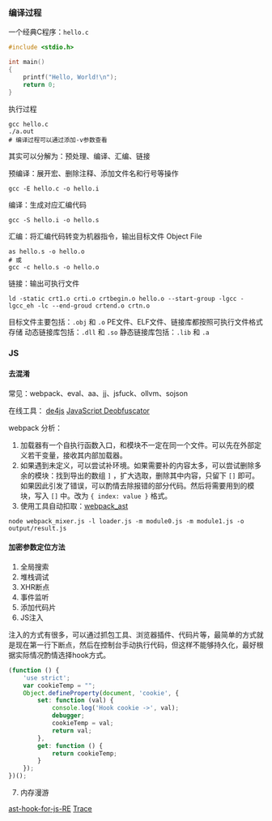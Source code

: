 ### 编译过程

一个经典C程序：`hello.c`

```c
#include <stdio.h>

int main()
{
    printf("Hello, World!\n");
    return 0;
}
```

执行过程

```shell
gcc hello.c
./a.out
# 编译过程可以通过添加-v参数查看
```

其实可以分解为：预处理、编译、汇编、链接

预编译：展开宏、删除注释、添加文件名和行号等操作

```shell
gcc -E hello.c -o hello.i
```

编译：生成对应汇编代码

```shell
gcc -S hello.i -o hello.s
```

汇编：将汇编代码转变为机器指令，输出目标文件 Object File

```shell
as hello.s -o hello.o
# 或
gcc -c hello.s -o hello.o
```

链接：输出可执行文件

```shell
ld -static crt1.o crti.o crtbegin.o hello.o --start-group -lgcc -lgcc_eh -lc --end-groud crtend.o crtn.o
```

目标文件主要包括：`.obj` 和 `.o`
PE文件、ELF文件、链接库都按照可执行文件格式存储
动态链接库包括：`.dll` 和 `.so`
静态链接库包括：`.lib` 和 `.a`

### JS

#### 去混淆

常见：webpack、eval、aa、jj、jsfuck、ollvm、sojson

在线工具：
[de4js](https://lelinhtinh.github.io/de4js/)
[JavaScript Deobfuscator](https://deobfuscate.io/)

webpack 分析：
1. 加载器有一个自执行函数入口，和模块不一定在同一个文件。可以先在外部定义若干变量，接收其内部加载器。
2. 如果遇到未定义，可以尝试补环境。如果需要补的内容太多，可以尝试删除多余的模块：找到导出的数组 `]` ，扩大选取，删除其中内容，只留下 `[]` 即可。如果因此引发了错误，可以酌情去除报错的部分代码。然后将需要用到的模块，写入 `[]` 中。改为 `{ index: value }` 格式。
3. 使用工具自动扣取：[webpack_ast](https://gitcode.net/zjq592767809/webpack_ast)
```shell
node webpack_mixer.js -l loader.js -m module0.js -m module1.js -o output/result.js
```

#### 加密参数定位方法

1. 全局搜索
2. 堆栈调试
3. XHR断点
4. 事件监听
5. 添加代码片
6. JS注入

注入的方式有很多，可以通过抓包工具、浏览器插件、代码片等，最简单的方式就是现在第一行下断点，然后在控制台手动执行代码，但这样不能够持久化，最好根据实际情况酌情选择hook方式。

```javascript
(function () {
    'use strict';
    var cookieTemp = "";
    Object.defineProperty(document, 'cookie', {
        set: function (val) {
            console.log('Hook cookie ->', val);
            debugger;
            cookieTemp = val;
            return val;
        },
        get: function () {
            return cookieTemp;
        }
    });
})();
```

7. 内存漫游

[ast-hook-for-js-RE](https://github.com/JSREI/ast-hook-for-js-RE)
[Trace](https://github.com/L018/Trace)



